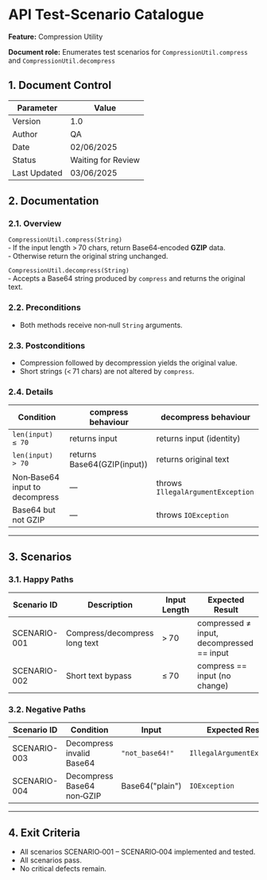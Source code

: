 # API Test-Scenario Catalogue

**Feature:** Compression Utility

**Document role:** Enumerates test scenarios for `CompressionUtil.compress` and `CompressionUtil.decompress`

## 1. Document Control

Parameter | Value
--- | ---
Version | 1.0
Author | QA
Date | 02/06/2025
Status | Waiting for Review
Last Updated | 03/06/2025

## 2. Documentation

### 2.1. Overview

`CompressionUtil.compress(String)`  
‑ If the input length > 70 chars, return Base64‑encoded **GZIP** data.  
‑ Otherwise return the original string unchanged.  

`CompressionUtil.decompress(String)`  
‑ Accepts a Base64 string produced by `compress` and returns the original text.

### 2.2. Preconditions

- Both methods receive non‑null `String` arguments.

### 2.3. Postconditions

- Compression followed by decompression yields the original value.
- Short strings (< 71 chars) are not altered by `compress`.

### 2.4. Details

Condition | compress behaviour | decompress behaviour
--- | --- | ---
`len(input) ≤ 70` | returns input | returns input (identity)
`len(input) > 70` | returns Base64(GZIP(input)) | returns original text
Non‑Base64 input to decompress | — | throws `IllegalArgumentException`
Base64 but not GZIP | — | throws `IOException`

---

## 3. Scenarios

### 3.1. Happy Paths

Scenario ID | Description | Input Length | Expected Result
--- | --- | --- | ---
SCENARIO-001 | Compress/decompress long text | > 70 | compressed ≠ input, decompressed == input
SCENARIO-002 | Short text bypass | ≤ 70 | compress == input (no change)

### 3.2. Negative Paths

Scenario ID | Condition | Input | Expected Result
--- | --- | --- | ---
SCENARIO-003 | Decompress invalid Base64 | `"not_base64!"` | `IllegalArgumentException`
SCENARIO-004 | Decompress Base64 non‑GZIP | Base64("plain") | `IOException`

---

## 4. Exit Criteria

- All scenarios SCENARIO‑001 – SCENARIO‑004 implemented and tested.  
- All scenarios pass.  
- No critical defects remain.

